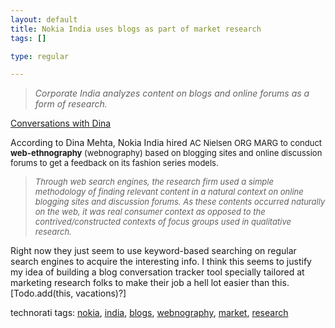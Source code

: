 ```yaml
--- 
layout: default
title: Nokia India uses blogs as part of market research
tags: []

type: regular

---
```

<div><blockquote cite="http://radio.weblogs.com/0121664/2006/03/21.html#a818"><em>Corporate India analyzes content on blogs and online forums as a form of research. </em>
 </blockquote>  <p>  <a href="http://radio.weblogs.com/0121664/2006/03/21.html#a818">Conversations with Dina</a>  </p>  <p>  According to Dina Mehta, Nokia India hired <font size="2">AC Nielsen ORG MARG to</font> <font size="2">conduct <strong>web-ethnography</strong> (webnography) based on blogging sites and online discussion forums to get a feedback on its fashion series models.</font> </p> <blockquote><em><font size="2">Through web search engines, the research firm used a simple methodology of finding relevant content in a natural context on online blogging sites and discussion forums. As these contents occurred naturally on the web, it was real consumer context as opposed to the contrived/constructed contexts of focus groups used in qualitative research.</font></em></blockquote>Right now they just seem to use keyword-based searching on regular search engines to acquire the interesting info. I think this seems to justify my idea of building a blog conversation tracker tool specially tailored at marketing research folks to make their job a hell lot easier than this. [Todo.add(this, vacations)?]
  <p>    </p>  <p>technorati tags: <a href="http://technorati.com/tag/nokia" rel="tag">nokia</a>, <a href="http://technorati.com/tag/india" rel="tag">india</a>, <a href="http://technorati.com/tag/blogs" rel="tag">blogs</a>, <a href="http://technorati.com/tag/webnography" rel="tag">webnography</a>, <a href="http://technorati.com/tag/market" rel="tag">market</a>, <a href="http://technorati.com/tag/research" rel="tag">research</a></p></div>
